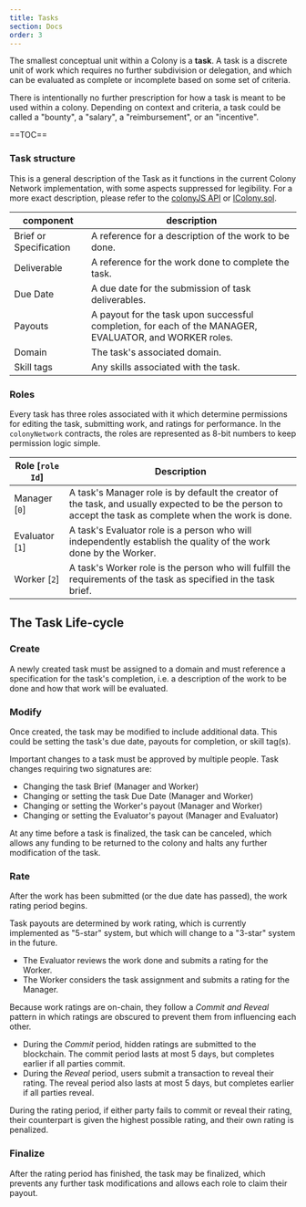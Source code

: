 ```yaml
---
title: Tasks
section: Docs
order: 3
---
```

The smallest conceptual unit within a Colony is a **task**. A task is a discrete unit of work which requires no further subdivision or delegation, and which can be evaluated as complete or incomplete based on some set of criteria.

There is intentionally no further prescription for how a task is meant to be used within a colony. Depending on context and criteria, a task could be called a "bounty", a "salary", a "reimbursement", or an "incentive".


==TOC==

### Task structure

This is a general description of the Task as it functions in the current Colony Network implementation, with some aspects suppressed for legibility. For a more exact description, please refer to the [colonyJS API](../../colonyjs/api-colonyclient/) or [IColony.sol](https://github.com/JoinColony/colonyNetwork/blob/develop/contracts/IColony.sol).

| component | description |
|------------|---------|
|Brief or Specification|A reference for a description of the work to be done.|
|Deliverable |A reference for the work done to complete the task.|
|Due Date |A due date for the submission of task deliverables.|
|Payouts |A payout for the task upon successful completion, for each of the MANAGER, EVALUATOR, and WORKER roles.|
|Domain|The task's associated domain.|
|Skill tags |Any skills associated with the task.|

### Roles
Every task has three roles associated with it which determine permissions for editing the task, submitting work, and ratings for performance. In the `colonyNetwork` contracts, the roles are represented as 8-bit numbers to keep permission logic simple.

| Role [`role Id`]| Description |
|------|------|
|Manager [`0`]| A task's Manager role is by default the creator of the task, and usually expected to be the person to accept the task as complete when the work is done.
|Evaluator [`1`]| A task's Evaluator role is a person who will independently establish the quality of the work done by the Worker.  
|Worker [`2`]| A task's Worker role is the person who will fulfill the requirements of the task as specified in the task brief.

## The Task Life-cycle

### Create
A newly created task must be assigned to a domain and must reference a specification for the task's completion, i.e. a description of the work to be done and how that work will be evaluated.

### Modify
Once created, the task may be modified to include additional data. This could be setting the task's due date, payouts for completion, or skill tag(s).

Important changes to a task must be approved by multiple people. Task changes requiring two signatures are:
* Changing the task Brief (Manager and Worker)
* Changing or setting the task Due Date (Manager and Worker)
* Changing or setting the Worker's payout (Manager and Worker)
* Changing or setting the Evaluator's payout (Manager and Evaluator)

At any time before a task is finalized, the task can be canceled, which allows any funding to be returned to the colony and halts any further modification of the task.

### Rate
After the work has been submitted (or the due date has passed), the work rating period begins.

Task payouts are determined by work rating, which is currently implemented as "5-star" system, but which will change to a "3-star" system in the future.

* The Evaluator reviews the work done and submits a rating for the Worker.
* The Worker considers the task assignment and submits a rating for the Manager.

Because work ratings are on-chain, they follow a _*Commit* and *Reveal*_ pattern in which ratings are obscured to prevent them from influencing each other.

* During the *Commit* period, hidden ratings are submitted to the blockchain. The commit period lasts at most 5 days, but completes earlier if all parties commit.
* During the *Reveal* period, users submit a transaction to reveal their rating. The reveal period also lasts at most 5 days, but completes earlier if all parties reveal. 

During the rating period, if either party fails to commit or reveal their rating, their counterpart is given the highest possible rating, and their own rating is penalized.

### Finalize
After the rating period has finished, the task may be finalized, which prevents any further task modifications and allows each role to claim their payout.
